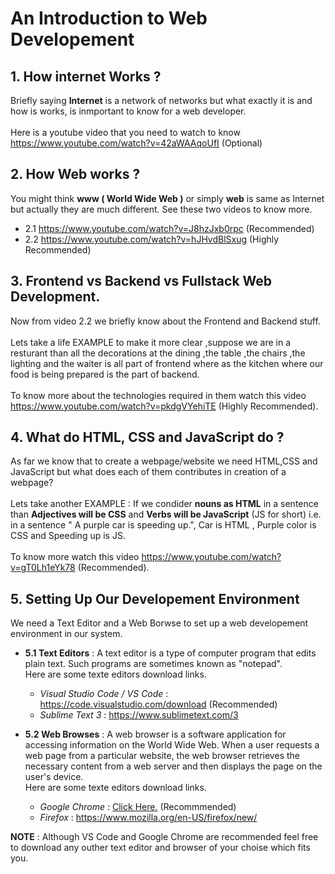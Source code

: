 # An Introduction to Web Developement

## 1. How internet Works ?
Briefly saying **Internet** is a network of networks but what exactly it is and how is works, is inmportant to know for a web developer.<br/><br/>
Here is a youtube video that you need to watch to know https://www.youtube.com/watch?v=42aWAAqoUfI (Optional)

## 2. How Web works ?
You might think **www ( World Wide Web )** or simply **web** is same as Internet but actually they are much different.
See these two videos to know more.
- 2.1 https://www.youtube.com/watch?v=J8hzJxb0rpc  (Recommended)
- 2.2 https://www.youtube.com/watch?v=hJHvdBlSxug  (Highly Recommended)

## 3. Frontend vs Backend vs Fullstack Web Development.
Now from video 2.2 we briefly know about the Frontend and Backend stuff.<br/><br/>
Lets take a life EXAMPLE to make it more clear ,suppose we are in a resturant than all
the decorations at the dining ,the table ,the chairs ,the lighting and the waiter is all part of frontend where as the kitchen where our food is being prepared
 is the part of backend.<br/><br/>
To know more about the technologies required in them watch this video https://www.youtube.com/watch?v=pkdgVYehiTE (Highly Recommended).

## 4. What do HTML, CSS and JavaScript do ?
As far we know that to create a webpage/website we need HTML,CSS and JavaScript but what does each of them contributes in creation of a webpage? <br/><br/>
Lets take another EXAMPLE : If we condider **nouns as HTML** in a sentence than **Adjectives will be CSS** and **Verbs will be JavaScript** (JS for short) i.e. in a sentence " A purple car is speeding up.", Car is HTML , Purple color is CSS and Speeding up is JS. <br/><br/>
To know more watch this video https://www.youtube.com/watch?v=gT0Lh1eYk78 (Recommended).

## 5. Setting Up Our Developement Environment
We need a Text Editor and a Web Borwse to set up a web developement environment in our system.

- **5.1 Text Editors** : A text editor is a type of computer program that edits plain text. Such programs are sometimes known as "notepad". <br/>
Here are some texte editors download links.
  - *Visual Studio Code / VS Code* : https://code.visualstudio.com/download (Recommended) 
  - *Sublime Text 3* : https://www.sublimetext.com/3 

- **5.2 Web Browses** : A web browser is a software application for accessing information on the World Wide Web. When a user requests a web page from a particular website, the web browser retrieves the necessary content from a web server and then displays the page on the user's device.<br/>
 Here are some texte editors download links. 
  - *Google Chrome* : [Click Here.](https://chromeenterprise.google/browser/download/?utm_source=google&utm_medium=cpc&utm_content=sales&utm_term=GCEW&&gclid=CjwKCAjwz6_8BRBkEiwA3p02VcnQRe9Ct4Z7sG8ZztS-dcqxHtcI1HN3sdT6wEHV6vAXkGyy0ZQ7vxoCdiQQAvD_BwE) (Recommmended)
  - *Firefox* : https://www.mozilla.org/en-US/firefox/new/

**NOTE** : Although VS Code and Google Chrome are recommended feel free to download any outher text editor and browser of your choise which fits you. 
